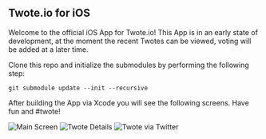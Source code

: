 ## Twote.io for iOS

Welcome to the official iOS App for Twote.io!
This App is in an early state of development, at the moment the recent Twotes can be viewed, voting will be added at a later time.

Clone this repo and initialize the submodules by performing the following step:

```
git submodule update --init --recursive
```

After building the App via Xcode you will see the following screens. Have fun and #twote!

![Main Screen](http://kimar.github.io/screenshots/twote/screen1.png)
![Twote Details](http://kimar.github.io/screenshots/twote/screen2.png)
![Twote via Twitter](http://kimar.github.io/screenshots/twote/screen3.png)